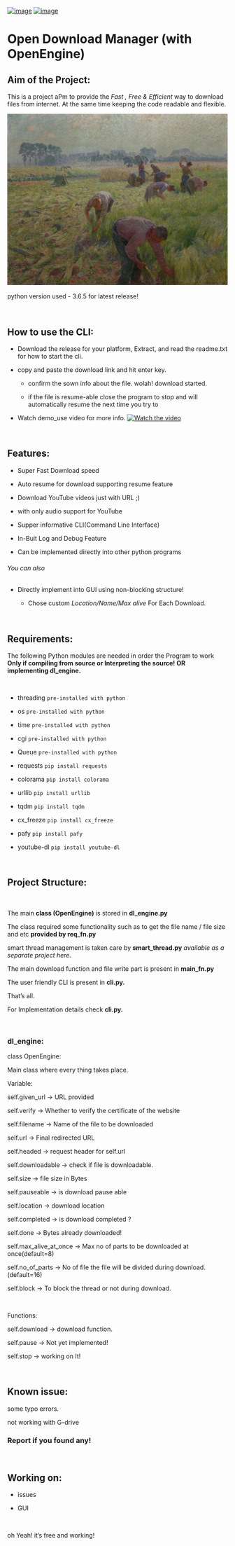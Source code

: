 [![image](https://travis-ci.org/Liupold/harvester.svg?branch=master)](https://travis-ci.org/Liupold/harvester)
[![image](https://img.shields.io/badge/Say%20Thanks-!-1EAEDB.svg)](https://saythanks.io/to/Liupold)

Open Download Manager (with OpenEngine)
=======================================

Aim of the Project:
-------------------

This is a project aPm to provide the *Fast , Free & Efficient* way to download
files from internet. At the same time keeping the code readable and flexible.

![](harvest.png)

python version used - 3.6.5 for latest release!

 

How to use the CLI:
-------------------

-   Download the release for your platform, Extract, and read the readme.txt for
    how to start the cli.

-   copy and paste the download link and hit enter key.

    -   confirm the sown info about the file. wolah! download started.

    -   if the file is resume-able close the program to stop and will
        automatically resume the next time you try to

-   Watch demo_use video for more info.
[![Watch the video](video_.png)](https://www.youtube.com/watch?v=iqPI-6H5CjU)

 

Features:
---------

-   Super Fast Download speed

-   Auto resume for download supporting resume feature

-   Download YouTube videos just with URL ;)

-   with only audio support for YouTube

-   Supper informative CLI(Command Line Interface)

-   In-Buit Log and Debug Feature

-   Can be implemented directly into other python programs

###### You can also

-   Directly implement into GUI using non-blocking structure!

    -   Chose custom *Location/Name/Max alive* For Each Download.

 

Requirements:
-------------

The following Python modules are needed in order the Program to work **Only if
compiling from source or Interpreting the source! OR implementing dl_engine.**

 

-   threading `pre-installed with python`

-   os `pre-installed with python`

-   time `pre-installed with python`

-   cgi `pre-installed with python`

-   Queue `pre-installed with python`

-   requests `pip install requests`

-   colorama `pip install colorama`

-   urllib `pip install urllib`

-   tqdm `pip install tqdm`

-   cx_freeze `pip install cx_freeze`

-   pafy `pip install pafy`

-   youtube-dl `pip install youtube-dl`

 

Project Structure:
------------------

 

The main **class (OpenEngine)** is stored in **dl_engine.py**

The class required some functionality such as to get the file name / file size
and etc **provided by req_fn.py**

smart thread management is taken care by **smart_thread.py** *available as a
separate project here.*

The main download function and file write part is present in **main_fn.py**

The user friendly CLI is present in **cli.py.**

That’s all.

For Implementation details check **cli.py.**

 

### dl_engine:

class OpenEngine:

Main class where every thing takes place.

Variable:

self.given_url -\> URL provided

self.verify -\> Whether to verify the certificate of the website

self.filename -\> Name of the file to be downloaded

self.url -\> Final redirected URL

self.headed -\> request header for self.url

self.downloadable -\> check if file is downloadable.

self.size -\> file size in Bytes

self.pauseable -\> is download pause able

self.location -\> download location

self.completed -\> is download completed ?

self.done -\> Bytes already downloaded!

self.max_alive_at_once -\> Max no of parts to be downloaded at once(default=8)

self.no_of_parts -\> No of file the file will be divided during
download.(default=16)

self.block -\> To block the thread or not during download.

 

Functions:

self.download -\> download function.

self.pause -\> Not yet implemented!

self.stop -\> working on It!

 

Known issue:
------------

some typo errors.

not working with G-drive

### Report if you found any!

 

Working on:
-----------

-   issues

-   GUI

 

oh Yeah! it’s free and working!
